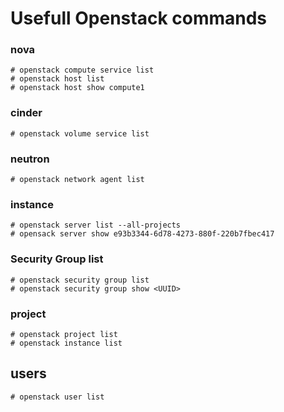 # Usefull Openstack commands

### nova 
```
# openstack compute service list
# openstack host list
# openstack host show compute1
```

### cinder
```
# openstack volume service list
```

### neutron
```
# openstack network agent list
```
### instance
```
# openstack server list --all-projects
# opensack server show e93b3344-6d78-4273-880f-220b7fbec417
```

### Security Group list
```
# openstack security group list
# openstack security group show <UUID>
```

### project 
```
# openstack project list
# openstack instance list
```

## users
```
# openstack user list
```

